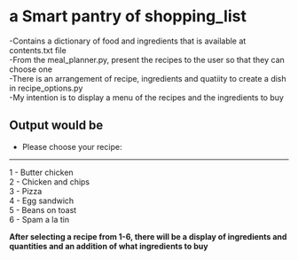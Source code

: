 # a Smart pantry of shopping_list
-Contains a dictionary of food and ingredients that is available at contents.txt file <br/>
-From the meal_planner.py, present the recipes to the user so that they can choose one <br/>
-There is an arrangement of recipe, ingredients and quatiity to create a dish in recipe_options.py <br/>
-My intention is to display a menu of the recipes and the ingredients to buy
 
 
 ## Output would be
 
 - Please choose your recipe:
-------------------------
1 - Butter chicken <br/>
2 - Chicken and chips <br/>
3 - Pizza <br/>
4 - Egg sandwich <br/>
5 - Beans on toast <br/>
6 - Spam a la tin

**After selecting a recipe from 1-6, there will be a display of ingredients and quantities and an addition of what ingredients to buy** 
 

